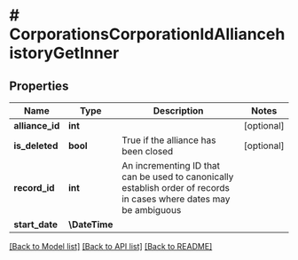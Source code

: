 # # CorporationsCorporationIdAlliancehistoryGetInner

## Properties

Name | Type | Description | Notes
------------ | ------------- | ------------- | -------------
**alliance_id** | **int** |  | [optional]
**is_deleted** | **bool** | True if the alliance has been closed | [optional]
**record_id** | **int** | An incrementing ID that can be used to canonically establish order of records in cases where dates may be ambiguous |
**start_date** | **\DateTime** |  |

[[Back to Model list]](../../README.md#models) [[Back to API list]](../../README.md#endpoints) [[Back to README]](../../README.md)
